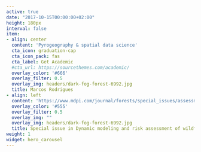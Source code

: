 ```yaml
---
active: true
date: "2017-10-15T00:00:00+02:00"
height: 180px
interval: false
item:
- align: center
  content: 'Pyrogeography & spatial data science'
  cta_icon: graduation-cap
  cta_icon_pack: fas
  cta_label: Get Academic
  #cta_url: https://sourcethemes.com/academic/
  overlay_color: '#666'
  overlay_filter: 0.5
  overlay_img: headers/dark-fog-forest-6992.jpg
  title: Marcos Rodrigues
- align: left
  content: 'https://www.mdpi.com/journal/forests/special_issues/assessment_widefire'
  overlay_color: '#555'
  overlay_filter: 0.5
  overlay_img: ""
  overlay_img: headers/dark-fog-forest-6992.jpg
  title: Special issue in Dynamic modeling and risk assessment of wildfires
weight: 1
widget: hero_carousel
---
```

